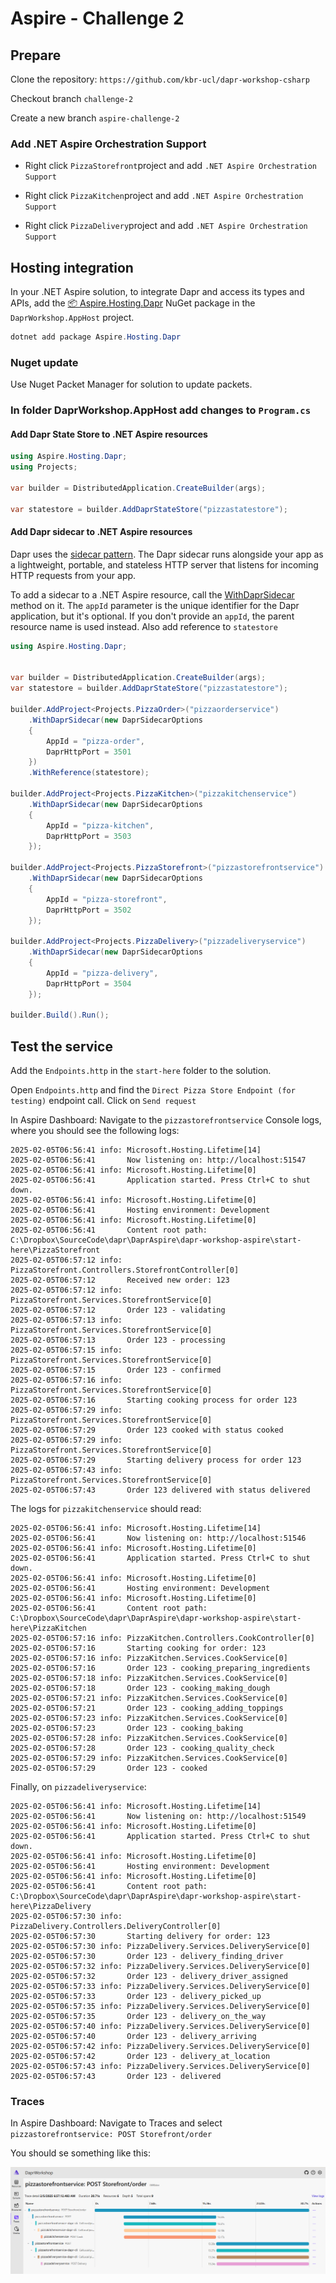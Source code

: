 # Aspire - Challenge 2

## Prepare

Clone the repository: `https://github.com/kbr-ucl/dapr-workshop-csharp`

Checkout branch `challenge-2`

Create a new branch `aspire-challenge-2`

### Add  .NET Aspire Orchestration Support

- Right click `PizzaStorefront`project and add  `.NET Aspire Orchestration Support`

- Right click `PizzaKitchen`project and add  `.NET Aspire Orchestration Support`

- Right click `PizzaDelivery`project and add  `.NET Aspire Orchestration Support`





## Hosting integration

In your .NET Aspire solution, to integrate Dapr and access its types and APIs, add the [📦 Aspire.Hosting.Dapr](https://www.nuget.org/packages/Aspire.Hosting.Dapr) NuGet package in the `DaprWorkshop.AppHost` project.

```powershell
dotnet add package Aspire.Hosting.Dapr
```

### Nuget update

Use Nuget Packet Manager for solution to update packets.

### In folder DaprWorkshop.AppHost add changes to `Program.cs`

#### Add Dapr State Store to .NET Aspire resources
```c#
using Aspire.Hosting.Dapr;
using Projects;

var builder = DistributedApplication.CreateBuilder(args);

var statestore = builder.AddDaprStateStore("pizzastatestore");
```
#### Add Dapr sidecar to .NET Aspire resources
Dapr uses the [sidecar pattern](https://docs.dapr.io/concepts/dapr-services/sidecar/). The Dapr sidecar runs alongside your app as a lightweight, portable, and stateless HTTP server that listens for incoming HTTP requests from your app.

To add a sidecar to a .NET Aspire resource, call the [WithDaprSidecar](https://learn.microsoft.com/en-us/dotnet/api/aspire.hosting.idistributedapplicationresourcebuilderextensions.withdaprsidecar) method on it. The `appId` parameter is the unique identifier for the Dapr application, but it's optional. If you don't provide an `appId`, the parent resource name is used instead. Also add reference to `statestore`

```c#
using Aspire.Hosting.Dapr;


var builder = DistributedApplication.CreateBuilder(args);
var statestore = builder.AddDaprStateStore("pizzastatestore");

builder.AddProject<Projects.PizzaOrder>("pizzaorderservice")
    .WithDaprSidecar(new DaprSidecarOptions
    {
        AppId = "pizza-order",
        DaprHttpPort = 3501
    })
    .WithReference(statestore);

builder.AddProject<Projects.PizzaKitchen>("pizzakitchenservice")
    .WithDaprSidecar(new DaprSidecarOptions
    {
        AppId = "pizza-kitchen",
        DaprHttpPort = 3503
    });

builder.AddProject<Projects.PizzaStorefront>("pizzastorefrontservice")
    .WithDaprSidecar(new DaprSidecarOptions
    {
        AppId = "pizza-storefront",
        DaprHttpPort = 3502
    });

builder.AddProject<Projects.PizzaDelivery>("pizzadeliveryservice")
    .WithDaprSidecar(new DaprSidecarOptions
    {
        AppId = "pizza-delivery",
        DaprHttpPort = 3504
    });

builder.Build().Run();

```

## Test the service
Add the `Endpoints.http` in the `start-here` folder to the solution.

Open `Endpoints.http` and find the `Direct Pizza Store Endpoint (for testing)` endpoint call. Click on `Send request`

In Aspire Dashboard: Navigate to the `pizzastorefrontservice` Console logs, where you should see the following logs:

```
2025-02-05T06:56:41 info: Microsoft.Hosting.Lifetime[14]
2025-02-05T06:56:41       Now listening on: http://localhost:51547
2025-02-05T06:56:41 info: Microsoft.Hosting.Lifetime[0]
2025-02-05T06:56:41       Application started. Press Ctrl+C to shut down.
2025-02-05T06:56:41 info: Microsoft.Hosting.Lifetime[0]
2025-02-05T06:56:41       Hosting environment: Development
2025-02-05T06:56:41 info: Microsoft.Hosting.Lifetime[0]
2025-02-05T06:56:41       Content root path: C:\Dropbox\SourceCode\dapr\DaprAspire\dapr-workshop-aspire\start-here\PizzaStorefront
2025-02-05T06:57:12 info: PizzaStorefront.Controllers.StorefrontController[0]
2025-02-05T06:57:12       Received new order: 123
2025-02-05T06:57:12 info: PizzaStorefront.Services.StorefrontService[0]
2025-02-05T06:57:12       Order 123 - validating
2025-02-05T06:57:13 info: PizzaStorefront.Services.StorefrontService[0]
2025-02-05T06:57:13       Order 123 - processing
2025-02-05T06:57:15 info: PizzaStorefront.Services.StorefrontService[0]
2025-02-05T06:57:15       Order 123 - confirmed
2025-02-05T06:57:16 info: PizzaStorefront.Services.StorefrontService[0]
2025-02-05T06:57:16       Starting cooking process for order 123
2025-02-05T06:57:29 info: PizzaStorefront.Services.StorefrontService[0]
2025-02-05T06:57:29       Order 123 cooked with status cooked
2025-02-05T06:57:29 info: PizzaStorefront.Services.StorefrontService[0]
2025-02-05T06:57:29       Starting delivery process for order 123
2025-02-05T06:57:43 info: PizzaStorefront.Services.StorefrontService[0]
2025-02-05T06:57:43       Order 123 delivered with status delivered
```

The logs for `pizzakitchenservice` should read:

```
2025-02-05T06:56:41 info: Microsoft.Hosting.Lifetime[14]
2025-02-05T06:56:41       Now listening on: http://localhost:51546
2025-02-05T06:56:41 info: Microsoft.Hosting.Lifetime[0]
2025-02-05T06:56:41       Application started. Press Ctrl+C to shut down.
2025-02-05T06:56:41 info: Microsoft.Hosting.Lifetime[0]
2025-02-05T06:56:41       Hosting environment: Development
2025-02-05T06:56:41 info: Microsoft.Hosting.Lifetime[0]
2025-02-05T06:56:41       Content root path: C:\Dropbox\SourceCode\dapr\DaprAspire\dapr-workshop-aspire\start-here\PizzaKitchen
2025-02-05T06:57:16 info: PizzaKitchen.Controllers.CookController[0]
2025-02-05T06:57:16       Starting cooking for order: 123
2025-02-05T06:57:16 info: PizzaKitchen.Services.CookService[0]
2025-02-05T06:57:16       Order 123 - cooking_preparing_ingredients
2025-02-05T06:57:18 info: PizzaKitchen.Services.CookService[0]
2025-02-05T06:57:18       Order 123 - cooking_making_dough
2025-02-05T06:57:21 info: PizzaKitchen.Services.CookService[0]
2025-02-05T06:57:21       Order 123 - cooking_adding_toppings
2025-02-05T06:57:23 info: PizzaKitchen.Services.CookService[0]
2025-02-05T06:57:23       Order 123 - cooking_baking
2025-02-05T06:57:28 info: PizzaKitchen.Services.CookService[0]
2025-02-05T06:57:28       Order 123 - cooking_quality_check
2025-02-05T06:57:29 info: PizzaKitchen.Services.CookService[0]
2025-02-05T06:57:29       Order 123 - cooked
```

Finally, on `pizzadeliveryservice`:

```
2025-02-05T06:56:41 info: Microsoft.Hosting.Lifetime[14]
2025-02-05T06:56:41       Now listening on: http://localhost:51549
2025-02-05T06:56:41 info: Microsoft.Hosting.Lifetime[0]
2025-02-05T06:56:41       Application started. Press Ctrl+C to shut down.
2025-02-05T06:56:41 info: Microsoft.Hosting.Lifetime[0]
2025-02-05T06:56:41       Hosting environment: Development
2025-02-05T06:56:41 info: Microsoft.Hosting.Lifetime[0]
2025-02-05T06:56:41       Content root path: C:\Dropbox\SourceCode\dapr\DaprAspire\dapr-workshop-aspire\start-here\PizzaDelivery
2025-02-05T06:57:30 info: PizzaDelivery.Controllers.DeliveryController[0]
2025-02-05T06:57:30       Starting delivery for order: 123
2025-02-05T06:57:30 info: PizzaDelivery.Services.DeliveryService[0]
2025-02-05T06:57:30       Order 123 - delivery_finding_driver
2025-02-05T06:57:32 info: PizzaDelivery.Services.DeliveryService[0]
2025-02-05T06:57:32       Order 123 - delivery_driver_assigned
2025-02-05T06:57:33 info: PizzaDelivery.Services.DeliveryService[0]
2025-02-05T06:57:33       Order 123 - delivery_picked_up
2025-02-05T06:57:35 info: PizzaDelivery.Services.DeliveryService[0]
2025-02-05T06:57:35       Order 123 - delivery_on_the_way
2025-02-05T06:57:40 info: PizzaDelivery.Services.DeliveryService[0]
2025-02-05T06:57:40       Order 123 - delivery_arriving
2025-02-05T06:57:42 info: PizzaDelivery.Services.DeliveryService[0]
2025-02-05T06:57:42       Order 123 - delivery_at_location
2025-02-05T06:57:43 info: PizzaDelivery.Services.DeliveryService[0]
2025-02-05T06:57:43       Order 123 - delivered
```

### Traces
In Aspire Dashboard: Navigate to Traces and select `pizzastorefrontservice: POST Storefront/order`

You should se something like this:

![aspire-challenge-2-01](assets/aspire-challenge-2-01.png)



